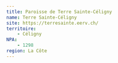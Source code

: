 ```yaml
---
title: Paroisse de Terre Sainte-Céligny
name: Terre Sainte-Céligny
site: https://terresainte.eerv.ch/
territoire:
    - Céligny
NPA:
    - 1298
region: La Côte
---
```

